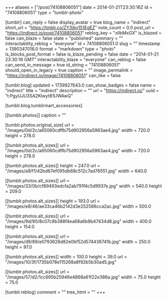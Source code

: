 +++
aliases = ["/post/74108806051"]
date = 2014-01-21T23:30:16Z
id = "74108806051"
type = "tumblr-photo"

[tumblr]
can_reply = false
display_avatar = true
blog_name = "indirect"
short_url = "https://tmblr.co/ZY3jby151EgEZ"
note_count = 0.0
post_url = "https://indirect.io/post/74108806051"
reblog_key = "xlIbMxGX"
is_blazed = false
can_blaze = false
state = "published"
summary = ""
interactability_reblog = "everyone"
id = 74108806051.0
slug = ""
timestamp = 1390347016.0
format = "markdown"
type = "photo"
is_blocks_post_format = false
is_blaze_pending = false
date = "2014-01-21 23:30:16 GMT"
interactability_blaze = "everyone"
can_reblog = false
can_send_in_message = true
id_string = "74108806051"
should_open_in_legacy = true
caption = ""
image_permalink = "https://indirect.io/image/74108806051"
can_like = false

[tumblr.blog]
updated = 1739927643.0
can_show_badges = false
name = "indirect"
title = "indirect"
description = ""
url = "https://indirect.io/"
uuid = "t:PgyUJU3SA2Klwyt81UWAwQ"

[tumblr.blog.tumblrmart_accessories]

[[tumblr.photos]]
caption = ""

[tumblr.photos.original_size]
url = "/images/0d/2c/a65060cdffb75d902956a5963ae4.jpg"
width = 720.0
height = 278.0

[[tumblr.photos.alt_sizes]]
url = "/images/0d/2c/a65060cdffb75d902956a5963ae4.jpg"
width = 720.0
height = 278.0

[[tumblr.photos.alt_sizes]]
height = 247.0
url = "/images/a9/f1/42bd67ef095db68c512c7ad76551.jpg"
width = 640.0

[[tumblr.photos.alt_sizes]]
url = "/images/33/0b/cf89493edcfa2ab791f4c5d9937e.jpg"
width = 540.0
height = 209.0

[[tumblr.photos.alt_sizes]]
height = 193.0
url = "/images/e8/46/ae33ca46b2142d3e252566cca2ac.jpg"
width = 500.0

[[tumblr.photos.alt_sizes]]
url = "/images/9d/90/8c07c9b388f4ea68a6b9b47434d8.jpg"
width = 400.0
height = 154.0

[[tumblr.photos.alt_sizes]]
url = "/images/d9/89/e0793628d82e0bf52d574436741b.jpg"
width = 250.0
height = 97.0

[[tumblr.photos.alt_sizes]]
width = 100.0
height = 39.0
url = "/images/10/3f/1735b078e115268a8f92b5b30ad5.jpg"

[[tumblr.photos.alt_sizes]]
url = "/images/57/d2/1cc695b25946e4868a61f22e386a.jpg"
width = 75.0
height = 75.0

[tumblr.reblog]
comment = ""
tree_html = ""
+++
